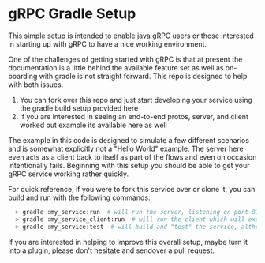 # gRPC Gradle Setup
This simple setup is intended to enable [java gRPC](https://github.com/grpc/grpc-java) users or those interested 
in starting up with gRPC to have a nice working environment.
 
One of the challenges of getting started with gRPC is that at present
the documentation is a little behind the available feature set as well as
on-boarding with gradle is not straight forward.  This repo is designed to help 
with both issues.

1. You can fork over this repo and just start developing your service using the gradle build setup provided here
2. If you are interested in seeing an end-to-end protos, server, and client worked out example its available here as well

The example in this code is designed to simulate a few different scenarios and is somewhat explicitly not a "Hello World" 
example.  The server here even acts as a client back to itself as part of the flows and even on occasion 
intentionally fails.  Beginning with this setup you should be able to get your gRPC service working rather quickly.

For quick reference, if you were to fork this service over or clone it, you can build and run with the following commands:
```bash
  > gradle :my_service:run  # will run the server, listening on port 8123
  > gradle :my_service_client:run  # will run the client which will execute a bunch of requests against the server
  > gradle :my_service:test  # will build and "test" the service, although there are no tests written at present
```
If you are interested in helping to improve this overall setup, maybe turn it into a plugin, please don't hesitate and sendover a pull request.

